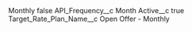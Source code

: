 <?xml version="1.0" encoding="UTF-8"?>
<CustomMetadata xmlns="http://soap.sforce.com/2006/04/metadata" xmlns:xsi="http://www.w3.org/2001/XMLSchema-instance" xmlns:xsd="http://www.w3.org/2001/XMLSchema">
    <label>Monthly</label>
    <protected>false</protected>
    <values>
        <field>API_Frequency__c</field>
        <value xsi:type="xsd:string">Month</value>
    </values>
    <values>
        <field>Active__c</field>
        <value xsi:type="xsd:boolean">true</value>
    </values>
    <values>
        <field>Target_Rate_Plan_Name__c</field>
        <value xsi:type="xsd:string">Open Offer - Monthly</value>
    </values>
</CustomMetadata>
